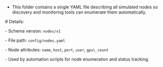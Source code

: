 * This folder contains a single YAML file describing all simulated nodes so discovery and monitoring tools can enumerate them automatically.



\# Details: 

\- Schema version: `nodes/v1`  

\- File path: `config/nodes.yaml`  

\- Node attributes: `name`, `host`, `port`, `user`, `gpu\_count`  

\- Used by automation scripts for node enumeration and status tracking.

